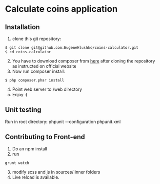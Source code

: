 # Calculate coins application

## Installation

1. clone this git repository:  
 ```
 $ git clone git@github.com:EugeneHlushko/coins-calculator.git
 $ cd coins-calculator
 ```
2. You have to download composer from [here](https://getcomposer.org/download/) after cloning the repository as
instructed on official website
3. Now run composer install:  
 ```
 $ php composer.phar install
 ```
4. Point web server to /web directory
5. Enjoy :)

## Unit testing
Run in root directory: phpunit --configuration phpunit.xml

## Contributing to Front-end
1. Do an npm install
2. run  
 ```
 grunt watch
 ```
3. modify scss and js in sources/ inner folders
4. Live reload is available.